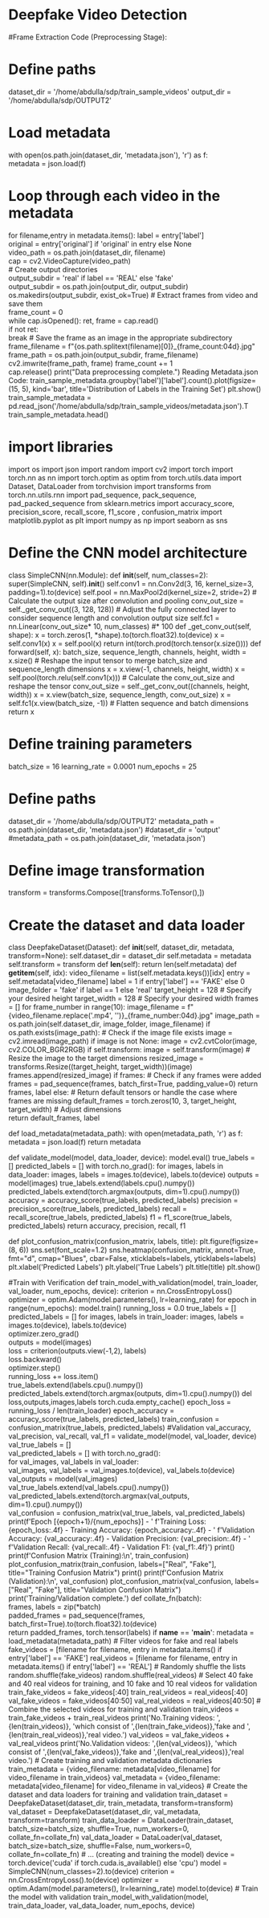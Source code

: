 # Deepfake Video Detection

#Frame Extraction Code (Preprocessing Stage):
# Define paths
dataset_dir = '/home/abdulla/sdp/train_sample_videos'
output_dir = '/home/abdulla/sdp/OUTPUT2'
# Load metadata
with open(os.path.join(dataset_dir, 'metadata.json'), 'r') as f:  
    metadata = json.load(f)

# Loop through each video in the metadata

for filename,entry in metadata.items():
    label = entry['label']    
    original = entry['original'] if 'original' in entry else None   
    video_path = os.path.join(dataset_dir, filename)    
    cap = cv2.VideoCapture(video_path)    
    #    Create output directories    
    output_subdir = 'real' if label == 'REAL' else 'fake'   
    output_subdir = os.path.join(output_dir, output_subdir)    
    os.makedirs(output_subdir, exist_ok=True)
    # Extract frames from video and save them    
    frame_count = 0   
    while cap.isOpened():
        ret, frame = cap.read()        
        if not ret:            
            break
        # Save the frame as an image in the appropriate subdirectory        
        frame_filename = f"{os.path.splitext(filename)[0]}_{frame_count:04d}.jpg"       
        frame_path = os.path.join(output_subdir, frame_filename)        
        cv2.imwrite(frame_path, frame)
        frame_count += 1   
    cap.release()
print("Data preprocessing complete.")
Reading Metadata.json Code:
train_sample_metadata.groupby('label')['label'].count().plot(figsize=(15, 5), kind='bar', title='Distribution of Labels in the Training Set')
plt.show()
train_sample_metadata = pd.read_json('/home/abdulla/sdp/train_sample_videos/metadata.json').T 
train_sample_metadata.head()

# import libraries
import os
import json
import random
import cv2
import torch
import torch.nn as nn
import torch.optim as optim
from torch.utils.data import Dataset, DataLoader
from torchvision import transforms
from torch.nn.utils.rnn import pad_sequence, pack_sequence, pad_packed_sequence 
from sklearn.metrics import accuracy_score, precision_score, recall_score, f1_score , confusion_matrix
import matplotlib.pyplot as plt
import numpy as np
import seaborn as sns

# Define the CNN model architecture
class SimpleCNN(nn.Module):
    def __init__(self, num_classes=2):
        super(SimpleCNN, self).__init__()
        self.conv1 = nn.Conv2d(3, 16, kernel_size=3, padding=1).to(device)
        self.pool = nn.MaxPool2d(kernel_size=2, stride=2)
        # Calculate the output size after convolution and pooling
        conv_out_size = self._get_conv_out((3, 128, 128))
        # Adjust the fully connected layer to consider sequence length and convolution output size
        self.fc1 = nn.Linear(conv_out_size* 10, num_classes) #* 100
    def _get_conv_out(self, shape):
        x = torch.zeros(1, *shape).to(torch.float32).to(device)
        x = self.conv1(x)
        x = self.pool(x)
        return int(torch.prod(torch.tensor(x.size())))
    def forward(self, x):
        batch_size, sequence_length, channels, height, width = x.size()
        # Reshape the input tensor to merge batch_size and sequence_length dimensions
        x = x.view(-1, channels, height, width)
        x = self.pool(torch.relu(self.conv1(x)))
        # Calculate the conv_out_size and reshape the tensor
        conv_out_size = self._get_conv_out((channels, height, width))
        x = x.view(batch_size, sequence_length, conv_out_size)
        x = self.fc1(x.view(batch_size, -1))  # Flatten sequence and batch dimensions
        return x

# Define training parameters
batch_size = 16
learning_rate = 0.0001
num_epochs = 25

# Define paths
dataset_dir = '/home/abdulla/sdp/OUTPUT2'
metadata_path = os.path.join(dataset_dir, 'metadata.json')
#dataset_dir = 'output'
#metadata_path = os.path.join(dataset_dir, 'metadata.json')


# Define image transformation
transform = transforms.Compose([transforms.ToTensor(),])

# Create the dataset and data loader
class DeepfakeDataset(Dataset):
    def __init__(self, dataset_dir, metadata, transform=None):
        self.dataset_dir = dataset_dir
        self.metadata = metadata
        self.transform = transform
    def __len__(self):
        return len(self.metadata)
    def __getitem__(self, idx):
        video_filename = list(self.metadata.keys())[idx]
        entry = self.metadata[video_filename]
        label = 1 if entry['label'] == 'FAKE' else 0
        image_folder = 'fake' if label == 1 else 'real'
        target_height = 128  # Specify your desired height
        target_width = 128   # Specify your desired width
        frames = []
        for frame_number in range(10):
            image_filename = f"{video_filename.replace('.mp4', '')}_{frame_number:04d}.jpg"
            image_path = os.path.join(self.dataset_dir, image_folder, image_filename)
            if os.path.exists(image_path):  # Check if the image file exists
                    image = cv2.imread(image_path)
                    if image is not None:
                        image = cv2.cvtColor(image, cv2.COLOR_BGR2RGB)
                        if self.transform:
                            image = self.transform(image)
                            # Resize the image to the target dimensions
                            resized_image = transforms.Resize((target_height, target_width))(image)
                            frames.append(resized_image)
        if frames:  # Check if any frames were added
            frames = pad_sequence(frames, batch_first=True, padding_value=0)
            return frames, label
        else:
            # Return default tensors or handle the case where frames are missing
            default_frames = torch.zeros(10, 3, target_height, target_width)  # Adjust dimensions            
            return default_frames, label

def load_metadata(metadata_path):
    with open(metadata_path, 'r') as f:  
        metadata = json.load(f)
    return metadata

def validate_model(model, data_loader, device):
    model.eval()
    true_labels = []
    predicted_labels = []
    with torch.no_grad():
        for images, labels in data_loader:
            images, labels = images.to(device), labels.to(device)
            outputs = model(images)
            true_labels.extend(labels.cpu().numpy())
            predicted_labels.extend(torch.argmax(outputs, dim=1).cpu().numpy())
    accuracy = accuracy_score(true_labels, predicted_labels)
    precision = precision_score(true_labels, predicted_labels)
    recall = recall_score(true_labels, predicted_labels)
    f1 = f1_score(true_labels, predicted_labels)
    return accuracy, precision, recall, f1

def plot_confusion_matrix(confusion_matrix, labels, title):
    plt.figure(figsize=(8, 6))
    sns.set(font_scale=1.2)
    sns.heatmap(confusion_matrix, annot=True, fmt="d", cmap="Blues", cbar=False,
                xticklabels=labels, yticklabels=labels)
    plt.xlabel('Predicted Labels')
    plt.ylabel('True Labels')
    plt.title(title)
    plt.show()

#Train with Verification
def train_model_with_validation(model, train_loader, val_loader, num_epochs, device):
    criterion = nn.CrossEntropyLoss()
    optimizer = optim.Adam(model.parameters(), lr=learning_rate)
    for epoch in range(num_epochs):
        model.train()
        running_loss = 0.0
        true_labels = []
        predicted_labels = []
        for images, labels in train_loader:
            images, labels = images.to(device), labels.to(device)        
            optimizer.zero_grad()        
            outputs = model(images)        
            loss = criterion(outputs.view(-1,2), labels)        
            loss.backward()        
            optimizer.step()        
            running_loss += loss.item()        
            true_labels.extend(labels.cpu().numpy())        
            predicted_labels.extend(torch.argmax(outputs, dim=1).cpu().numpy())
            del loss,outputs,images,labels
            torch.cuda.empty_cache()
        epoch_loss = running_loss / len(train_loader)
        epoch_accuracy = accuracy_score(true_labels, predicted_labels)
        train_confusion = confusion_matrix(true_labels, predicted_labels)
        #Validation
        val_accuracy, val_precision, val_recall, val_f1 = validate_model(model, val_loader, device)
        val_true_labels = []        
        val_predicted_labels = []
        with torch.no_grad():            
            for val_images, val_labels in val_loader:                
                val_images, val_labels = val_images.to(device), val_labels.to(device)                
                val_outputs = model(val_images)
                val_true_labels.extend(val_labels.cpu().numpy())
                val_predicted_labels.extend(torch.argmax(val_outputs, dim=1).cpu().numpy())                
        val_confusion = confusion_matrix(val_true_labels, val_predicted_labels)
        print(f'Epoch [{epoch+1}/{num_epochs}] - '
              f'Training Loss: {epoch_loss:.4f} - Training Accuracy: {epoch_accuracy:.4f} - '
              f'Validation Accuracy: {val_accuracy:.4f} - Validation Precision: {val_precision:.4f} - '
              f'Validation Recall: {val_recall:.4f} - Validation F1: {val_f1:.4f}')
        print()
        print(f'Confusion Matrix (Training):\n', train_confusion)
        plot_confusion_matrix(train_confusion, labels=["Real", "Fake"], title="Training Confusion Matrix")
        print()
        print(f'Confusion Matrix (Validation):\n', val_confusion)
        plot_confusion_matrix(val_confusion, labels=["Real", "Fake"], title="Validation Confusion Matrix")
    print('Training/Validation complete.')
def collate_fn(batch):    
    frames, labels = zip(*batch)    
    padded_frames = pad_sequence(frames, batch_first=True).to(torch.float32).to(device)    
    return padded_frames, torch.tensor(labels)
if __name__ == '__main__':
    metadata = load_metadata(metadata_path)
    # Filter videos for fake and real labels
    fake_videos = [filename for filename, entry in metadata.items() if entry['label'] == 'FAKE']
    real_videos = [filename for filename, entry in metadata.items() if entry['label'] == 'REAL']
    # Randomly shuffle the lists
    random.shuffle(fake_videos)
    random.shuffle(real_videos)
    # Select 40 fake and 40 real videos for training, and 10 fake and 10 real videos for validation
    train_fake_videos = fake_videos[:40]
    train_real_videos = real_videos[:40]
    val_fake_videos = fake_videos[40:50]
    val_real_videos = real_videos[40:50]
    # Combine the selected videos for training and validation
    train_videos = train_fake_videos + train_real_videos
    print('No.Training videos: ',{len(train_videos)}, 'which consist of  ',{len(train_fake_videos)},'fake and ',{len(train_real_videos)},'real video.')
    val_videos = val_fake_videos + val_real_videos
    print('No.Validation videos: ',{len(val_videos)}, 'which consist of  ',{len(val_fake_videos)},'fake and ',{len(val_real_videos)},'real video.')
    # Create training and validation metadata dictionaries
    train_metadata = {video_filename: metadata[video_filename] for video_filename in train_videos}
    val_metadata = {video_filename: metadata[video_filename] for video_filename in val_videos}
    # Create the dataset and data loaders for training and validation
    train_dataset = DeepfakeDataset(dataset_dir, train_metadata, transform=transform)
    val_dataset = DeepfakeDataset(dataset_dir, val_metadata, transform=transform)
    train_data_loader = DataLoader(train_dataset, batch_size=batch_size, shuffle=True, num_workers=0, collate_fn=collate_fn)
    val_data_loader = DataLoader(val_dataset, batch_size=batch_size, shuffle=False, num_workers=0, collate_fn=collate_fn)
    # ... (creating and training the model)
    device = torch.device('cuda' if torch.cuda.is_available() else 'cpu')
    model = SimpleCNN(num_classes=2).to(device)
    criterion = nn.CrossEntropyLoss().to(device)
    optimizer = optim.Adam(model.parameters(), lr=learning_rate)
    model.to(device)
    # Train the model with validation
    train_model_with_validation(model, train_data_loader, val_data_loader, num_epochs, device)
